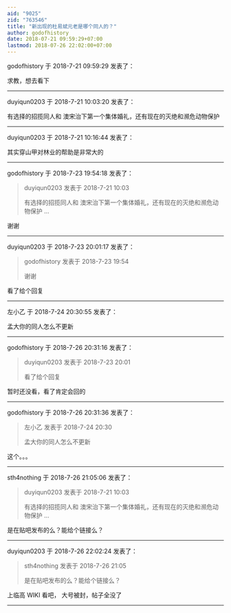 ```yaml
---
aid: "9025"
zid: "763546"
title: "新出现的杜易斌元老是哪个同人的？"
author: godofhistory
date: 2018-07-21 09:59:29+07:00
lastmod: 2018-07-26 22:02:00+07:00
---
```


godofhistory 于 2018-7-21 09:59:29 发表了：

求教，想去看下

---

duyiqun0203 于 2018-7-21 10:03:20 发表了：

有选择的招揽同人和 澳宋治下第一个集体婚礼，还有现在的灭绝和濒危动物保护

---

duyiqun0203 于 2018-7-21 10:16:44 发表了：

其实穿山甲对林业的帮助是非常大的

---

godofhistory 于 2018-7-23 19:54:18 发表了：

> duyiqun0203 发表于 2018-7-21 10:03
>
> 有选择的招揽同人和 澳宋治下第一个集体婚礼，还有现在的灭绝和濒危动物保护 ...

谢谢

---

duyiqun0203 于 2018-7-23 20:01:17 发表了：

> godofhistory 发表于 2018-7-23 19:54
>
> 谢谢

看了给个回复

---

左小乙 于 2018-7-24 20:30:55 发表了：

孟大你的同人怎么不更新

---

godofhistory 于 2018-7-26 20:31:16 发表了：

> duyiqun0203 发表于 2018-7-23 20:01
>
> 看了给个回复

暂时还没看，看了肯定会回的

---

godofhistory 于 2018-7-26 20:31:36 发表了：

> 左小乙 发表于 2018-7-24 20:30
>
> 孟大你的同人怎么不更新

这个。。。

---

sth4nothing 于 2018-7-26 21:05:06 发表了：

> duyiqun0203 发表于 2018-7-21 10:03
>
> 有选择的招揽同人和 澳宋治下第一个集体婚礼，还有现在的灭绝和濒危动物保护 ...

是在贴吧发布的么？能给个链接么？

---

duyiqun0203 于 2018-7-26 22:02:24 发表了：

> sth4nothing 发表于 2018-7-26 21:05
>
> 是在贴吧发布的么？能给个链接么？

上临高 WIKI 看吧， 大号被封，帖子全没了

---
